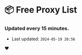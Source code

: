 # :package: Free Proxy List
### Updated every 15 minutes.

- Last updated: `2024-05-19 20:56`

:heart:
